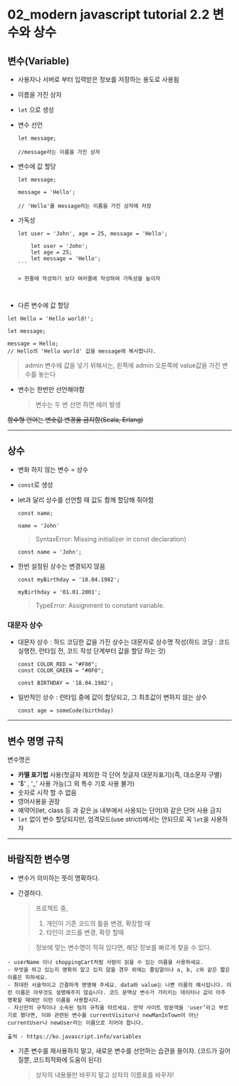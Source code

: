 # 02_modern javascript tutorial 2.2 변수와 상수

## 변수(Variable)

- 사용자나 서버로 부터 입력받은 정보를 저장하는 용도로 사용됨
- 이름을 가진 상자
- `let` 으로 생성
- 변수 선언

  ```
  let message;

  //message라는 이름을 가진 상자
  ```

- 변수에 값 할당

  ```
  let message;

  message = 'Hello';

  // 'Hello'를 message라는 이름을 가진 상자에 저장
  ```

- 가독성

  ````
  let user = 'John', age = 25, message = 'Hello';

      let user = 'John';
      let age = 25;
      let message = 'Hello';
  ```

  > 한줄에 작성하기 보다 여러줄에 작성하여 가독성을 높이자

  

- 다른 변수에 값 할당

```
let Hello = 'Hello world!';

let message;

message = Hello;
// Hello의 'Hello world' 값을 message에 복사합니다.
```

> admin 변수에 값을 넣기 위해서는, 왼쪽에 admin 오른쪽에 value값을 가진 변수를 놓는다

- 변수는 한번만 선언해야함
  > 변수는 두 번 선언 하면 에러 발생

~~함수형 언어는 변숫값 변경을 금지함(Scala, Erlang)~~

---

## 상수

- 변화 하지 않는 변수 = 상수
- `const`로 생성
- let과 달리 상수를 선언할 때 값도 함께 할당해 줘야함

  ```
  const name;

  name = 'John'
  ```

  > SyntaxError: Missing initializer in const declaration)

  ```
  const name = 'John';
  ```

- 한번 설정된 상수는 변경되지 않음

  ```
  const myBirthday = '18.04.1982';

  myBirthday = '01.01.2001';
  ```

  > TypeError: Assignment to constant variable.

### 대문자 상수

- 대문자 상수 : 하드 코딩한 값을 가진 상수는 대문자로 상수명 작성(하드 코딩 : 코드 실행전, 런타임 전, 코드 작성 단계부터 값을 할당 하는 것)

  ```
  const COLOR_RED = "#F00";
  const COLOR_GREEN = "#0F0";

  const BIRTHDAY = '18.04.1982';
  ```

- 일반적인 상수 : 런타임 중에 값이 할당되고, 그 최초값이 변하지 않는 상수
  ```
  const age = someCode(birthday)
  ```

---

## 변수 명명 규칙

변수명은

- **카멜 표기법** 사용(첫글자 제외한 각 단어 첫글자 대문자표기)(즉, 대소문자 구별)
- '$' , '\_' 사용 가능(그 외 특수 기호 사용 불가)
- 숫자로 시작 할 수 없음
- 영어사용을 권장
- 예약어(let, class 등 과 같은 js 내부에서 사용되는 단어)와 같은 단어 사용 금지
- `let` 없이 변수 할당되지만, 엄격모드(use strict)에서는 안되므로 꼭 `let`을 사용하자

---

## 바람직한 변수명

- 변수가 의미하는 뜻이 명확하다.
- 간결하다.

  > 프로젝트 중,
  >
  > 1. 개인이 기존 코드의 틀을 변경, 확장할 때
  > 2. 타인이 코드를 변경, 확장 할때

  > 정보에 맞는 변수명이 적혀 있다면, 해당 정보를 빠르게 찾을 수 있다.

```
- userName 이나 shoppingCart처럼 사람이 읽을 수 있는 이름을 사용하세요.
- 무엇을 하고 있는지 명확히 알고 있지 않을 경우 외에는 줄임말이나 a, b, c와 같은 짧은 이름은 피하세요.
- 최대한 서술적이고 간결하게 명명해 주세요. data와 value는 나쁜 이름의 예시입니다. 이런 이름은 아무것도 설명해주지 않습니다. 코드 문맥상 변수가 가리키는 데이터나 값이 아주 명확할 때에만 이런 이름을 사용합시다.
- 자신만의 규칙이나 소속된 팀의 규칙을 따르세요. 만약 사이트 방문객을 'user’라고 부르기로 했다면, 이와 관련된 변수를 currentVisitor나 newManInTown이 아닌 currentUser나 newUser라는 이름으로 지어야 합니다.

출처 - https://ko.javascript.info/variables
```

- 기존 변수를 재사용하지 말고, 새로운 변수를 선언하는 습관을 들이자. (코드가 길어질뿐, 코드최적화에 도움이 된다)
  > 상자의 내용물만 바꾸지 말고 상자의 이름표를 바꾸자!
